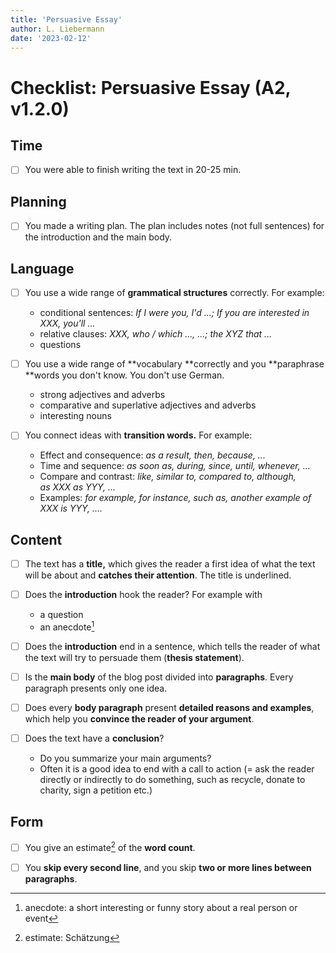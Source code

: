 ```yaml
---
title: 'Persuasive Essay'
author: L. Liebermann
date: '2023-02-12'
---
```


# Checklist: Persuasive Essay (A2, v1.2.0)

## Time

- [ ] You were able to finish writing the text in 20-25 min. 

## Planning

- [ ] You made a writing plan. The plan includes notes (not full sentences) for the introduction and the main body. 

## Language

- [ ] You use a wide range of **grammatical structures** correctly. For example: 
    - conditional sentences: _If I were you, I'd ...; If you are interested in XXX, you'll ..._
    - relative clauses: _XXX, who / which ..., ...; the XYZ that ..._
    - questions

- [ ] You use a wide range of **vocabulary **correctly and you **paraphrase **words you don't know. You don't use German.
    - strong adjectives and adverbs
    - comparative and superlative adjectives and adverbs
    - interesting nouns

- [ ] You connect ideas with **transition words.** For example:
    - Effect and consequence: _as a result, then, because, ..._
    - Time and sequence: _as soon as, during, since, until, whenever, ..._
    - Compare and contrast: _like, similar to, compared to, although, as XXX as YYY, ..._
    - Examples: _for example, for instance, such as, another example of XXX is YYY, ...._

## Content 

- [ ] The text has a **title,** which gives the reader a first idea of what the text will be about and **catches their attention**. The title is underlined. 

- [ ] Does the **introduction** hook the reader? For example with 
    - a question
    - an anecdote[^1]

- [ ] Does the **introduction** end in a sentence, which tells the reader of what the text will try to persuade them (**thesis statement**). 

- [ ] Is the **main body** of the blog post divided into **paragraphs**. Every paragraph presents only one idea. 

- [ ] Does every **body paragraph** present **detailed reasons and examples**, which help you **convince the reader of your argument**. 

- [ ] Does the text have a **conclusion**?
    - Do you summarize your main arguments?
    - Often it is a good idea to end with a call to action (= ask the reader directly or indirectly to do something, such as recycle, donate to charity, sign a petition etc.)

## Form

- [ ] You give an estimate[^2] of the **word count**. 

- [ ] You **skip every second line**, and you skip **two or more lines between paragraphs**. 

[^1]: anecdote: a short interesting or funny story about a real person or event
[^2]: estimate: Schätzung
